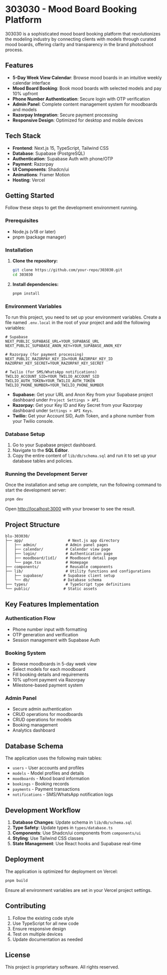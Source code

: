 # 303030 - Mood Board Booking Platform

303030 is a sophisticated mood board booking platform that revolutionizes the modeling industry by connecting clients with models through curated mood boards, offering clarity and transparency in the brand photoshoot process.

## Features

- **5-Day Week View Calendar**: Browse mood boards in an intuitive weekly calendar interface
- **Mood Board Booking**: Book mood boards with selected models and pay 10% upfront
- **Phone Number Authentication**: Secure login with OTP verification
- **Admin Panel**: Complete content management system for moodboards and models
- **Razorpay Integration**: Secure payment processing
- **Responsive Design**: Optimized for desktop and mobile devices

## Tech Stack

- **Frontend**: Next.js 15, TypeScript, Tailwind CSS
- **Database**: Supabase (PostgreSQL)
- **Authentication**: Supabase Auth with phone/OTP
- **Payment**: Razorpay
- **UI Components**: Shadcn/ui
- **Animations**: Framer Motion
- **Hosting**: Vercel

## Getting Started

Follow these steps to get the development environment running.

### Prerequisites

- Node.js (v18 or later)
- pnpm (package manager)

### Installation

1.  **Clone the repository:**
    ```bash
    git clone https://github.com/your-repo/303030.git
    cd 303030
    ```

2.  **Install dependencies:**
    ```bash
    pnpm install
    ```

### Environment Variables

To run this project, you need to set up your environment variables. Create a file named `.env.local` in the root of your project and add the following variables:

```env
# Supabase
NEXT_PUBLIC_SUPABASE_URL=YOUR_SUPABASE_URL
NEXT_PUBLIC_SUPABASE_ANON_KEY=YOUR_SUPABASE_ANON_KEY

# Razorpay (for payment processing)
NEXT_PUBLIC_RAZORPAY_KEY_ID=YOUR_RAZORPAY_KEY_ID
RAZORPAY_KEY_SECRET=YOUR_RAZORPAY_KEY_SECRET

# Twilio (for SMS/WhatsApp notifications)
TWILIO_ACCOUNT_SID=YOUR_TWILIO_ACCOUNT_SID
TWILIO_AUTH_TOKEN=YOUR_TWILIO_AUTH_TOKEN
TWILIO_PHONE_NUMBER=YOUR_TWILIO_PHONE_NUMBER
```

-   **Supabase:** Get your URL and Anon Key from your Supabase project dashboard under `Project Settings > API`.
-   **Razorpay:** Get your Key ID and Key Secret from your Razorpay dashboard under `Settings > API Keys`.
-   **Twilio:** Get your Account SID, Auth Token, and a phone number from your Twilio console.

### Database Setup

1.  Go to your Supabase project dashboard.
2.  Navigate to the **SQL Editor**.
3.  Copy the entire content of `lib/db/schema.sql` and run it to set up your database tables and policies.

### Running the Development Server

Once the installation and setup are complete, run the following command to start the development server:

```bash
pnpm dev
```

Open [http://localhost:3000](http://localhost:3000) with your browser to see the result.

## Project Structure

```
blu-303030/
├── app/                    # Next.js app directory
│   ├── admin/             # Admin panel pages
│   ├── calendar/          # Calendar view page
│   ├── login/             # Authentication page
│   ├── moodboard/[id]/    # Moodboard detail page
│   └── page.tsx           # Homepage
├── components/            # Reusable components
├── lib/                   # Utility functions and configurations
│   ├── supabase/         # Supabase client setup
│   └── db/               # Database schema
├── types/                 # TypeScript type definitions
└── public/               # Static assets
```

## Key Features Implementation

### Authentication Flow
- Phone number input with formatting
- OTP generation and verification
- Session management with Supabase Auth

### Booking System
- Browse moodboards in 5-day week view
- Select models for each moodboard
- Fill booking details and requirements
- 10% upfront payment via Razorpay
- Milestone-based payment system

### Admin Panel
- Secure admin authentication
- CRUD operations for moodboards
- CRUD operations for models
- Booking management
- Analytics dashboard

## Database Schema

The application uses the following main tables:
- `users` - User accounts and profiles
- `models` - Model profiles and details
- `moodboards` - Mood board information
- `bookings` - Booking records
- `payments` - Payment transactions
- `notifications` - SMS/WhatsApp notification logs

## Development Workflow

1. **Database Changes**: Update schema in `lib/db/schema.sql`
2. **Type Safety**: Update types in `types/database.ts`
3. **Components**: Use Shadcn/ui components from `components/ui`
4. **Styling**: Use Tailwind CSS classes
5. **State Management**: Use React hooks and Supabase real-time

## Deployment

The application is optimized for deployment on Vercel:

```bash
pnpm build
```

Ensure all environment variables are set in your Vercel project settings.

## Contributing

1. Follow the existing code style
2. Use TypeScript for all new code
3. Ensure responsive design
4. Test on multiple devices
5. Update documentation as needed

## License

This project is proprietary software. All rights reserved.
